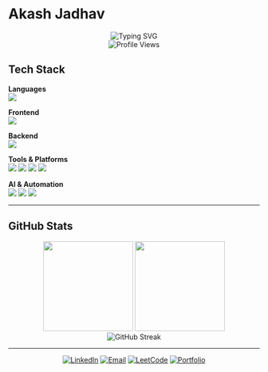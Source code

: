 # Akash Jadhav

<div align="center">
  <img src="https://readme-typing-svg.demolab.com?font=Inter&weight=500&size=24&duration=3000&pause=1000&color=2563EB&center=true&vCenter=true&width=500&lines=Full+Stack+Web+Developer;MERN+%7C+MEAN+%7C+Next.js" alt="Typing SVG" />
</div>

<div align="center">
  <img src="https://komarev.com/ghpvc/?username=yourusername&style=flat-square&color=2563eb" alt="Profile Views" />
</div>

## Tech Stack

**Languages**
<br/>
<img src="https://skillicons.dev/icons?i=js,python,java" />

**Frontend**
<br/>
<img src="https://skillicons.dev/icons?i=react,nextjs,angular,tailwind,html,css" />

**Backend**
<br/>
<img src="https://skillicons.dev/icons?i=nodejs,express,mongodb,mysql" />

**Tools & Platforms**
<br/>
<img src="https://skillicons.dev/icons?i=aws,vercel,git,docker,wordpress" />
<img src="https://img.shields.io/badge/Shopify-7AB55C?style=flat&logo=shopify&logoColor=white" />
<img src="https://img.shields.io/badge/Render-46E3B7?style=flat&logo=render&logoColor=white" />
<img src="https://img.shields.io/badge/Railway-0B0D0E?style=flat&logo=railway&logoColor=white" />

**AI & Automation**
<br/>
<img src="https://img.shields.io/badge/OpenAI_API-412991?style=flat&logo=openai&logoColor=white" />
<img src="https://img.shields.io/badge/Claude_API-FF6B35?style=flat&logo=anthropic&logoColor=white" />
<img src="https://img.shields.io/badge/Bot_Integration-2563EB?style=flat&logo=robot&logoColor=white" />

---

## GitHub Stats

<div align="center">
  <img height="180em" src="https://github-readme-stats.vercel.app/api?username=yourusername&show_icons=true&theme=default&include_all_commits=true&count_private=true&hide_border=true" />
  <img height="180em" src="https://github-readme-stats.vercel.app/api/top-langs/?username=yourusername&layout=compact&langs_count=6&theme=default&hide_border=true" />
</div>

<div align="center">
  <img src="https://github-readme-streak-stats.herokuapp.com/?user=yourusername&theme=default&hide_border=true" alt="GitHub Streak" />
</div>

---

<div align="center">
  
[![LinkedIn](https://img.shields.io/badge/LinkedIn-0077B5?style=flat&logo=linkedin&logoColor=white)](https://linkedin.com/in/akashjadhav)
[![Email](https://img.shields.io/badge/Email-D14836?style=flat&logo=gmail&logoColor=white)](mailto:jadhavakashofficial@gmail.com)
[![LeetCode](https://img.shields.io/badge/LeetCode-FFA116?style=flat&logo=leetcode&logoColor=white)](https://leetcode.com/akashjadhav)
[![Portfolio](https://img.shields.io/badge/Portfolio-000000?style=flat&logo=vercel&logoColor=white)](https://akashjadhav.dev)

</div>
